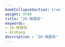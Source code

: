 ```yaml
---
bookCollapseSection: true
weight: 9700
title: "26-微服务"
keywords:
- 26-微服务
- mlzhang
description : "26-微服务"
---
```

